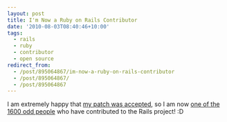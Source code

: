```yaml
---
layout: post
title: I'm Now a Ruby on Rails Contributor
date: '2010-08-03T08:40:46+10:00'
tags:
  - rails
  - ruby
  - contributor
  - open source
redirect_from:
  - /post/895064867/im-now-a-ruby-on-rails-contributor
  - /post/895064867/
  - /post/895064867
---
```


I am extremely happy that [my patch was accepted](http://github.com/rails/rails/commit/cdad483dff4fef1b640dc3c750719c325b252f89), so I am now [one of the 1600 odd people](http://contributors.rubyonrails.org/contributors/fred-wu/commits) who have contributed to the Rails project! :D
